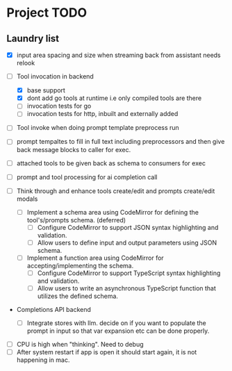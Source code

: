 # Project TODO

## Laundry list

- [x] input area spacing and size when streaming back from assistant needs relook
- [ ] Tool invocation in backend

  - [x] base support
  - [x] dont add go tools at runtime i.e only compiled tools are there
  - [ ] invocation tests for go
  - [ ] invocation tests for http, inbuilt and externally added

- [ ] Tool invoke when doing prompt template preprocess run
- [ ] prompt tempaltes to fill in full text including preprocessors and then give back message blocks to caller for exec.
- [ ] attached tools to be given back as schema to consumers for exec
- [ ] prompt and tool processing for ai completion call

- [ ] Think through and enhance tools create/edit and prompts create/edit modals

  - [ ] Implement a schema area using CodeMirror for defining the tool's/prompts schema. (deferred)
    - [ ] Configure CodeMirror to support JSON syntax highlighting and validation.
    - [ ] Allow users to define input and output parameters using JSON schema.
  - [ ] Implement a function area using CodeMirror for accepting/implementing the schema.
    - [ ] Configure CodeMirror to support TypeScript syntax highlighting and validation.
    - [ ] Allow users to write an asynchronous TypeScript function that utilizes the defined schema.

- Completions API backend

  - [ ] Integrate stores with llm. decide on if you want to populate the prompt in input so that var expansion etc can be done properly.

- [ ] CPU is high when "thinking". Need to debug
- [ ] After system restart if app is open it should start again, it is not happening in mac.
